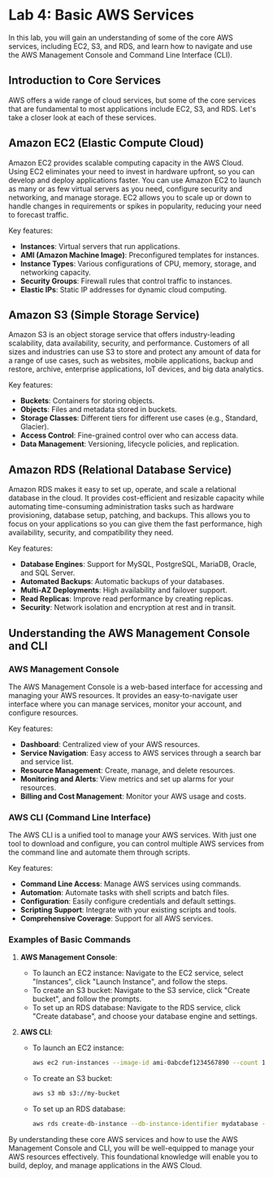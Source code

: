 # Lab 4: Basic AWS Services

In this lab, you will gain an understanding of some of the core AWS services, including EC2, S3, and RDS, and learn how to navigate and use the AWS Management Console and Command Line Interface (CLI).

## Introduction to Core Services

AWS offers a wide range of cloud services, but some of the core services that are fundamental to most applications include EC2, S3, and RDS. Let's take a closer look at each of these services.

## Amazon EC2 (Elastic Compute Cloud)

Amazon EC2 provides scalable computing capacity in the AWS Cloud. Using EC2 eliminates your need to invest in hardware upfront, so you can develop and deploy applications faster. You can use Amazon EC2 to launch as many or as few virtual servers as you need, configure security and networking, and manage storage. EC2 allows you to scale up or down to handle changes in requirements or spikes in popularity, reducing your need to forecast traffic.

Key features:

- **Instances**: Virtual servers that run applications.
- **AMI (Amazon Machine Image)**: Preconfigured templates for instances.
- **Instance Types**: Various configurations of CPU, memory, storage, and networking capacity.
- **Security Groups**: Firewall rules that control traffic to instances.
- **Elastic IPs**: Static IP addresses for dynamic cloud computing.

## Amazon S3 (Simple Storage Service)

Amazon S3 is an object storage service that offers industry-leading scalability, data availability, security, and performance. Customers of all sizes and industries can use S3 to store and protect any amount of data for a range of use cases, such as websites, mobile applications, backup and restore, archive, enterprise applications, IoT devices, and big data analytics.

Key features:

- **Buckets**: Containers for storing objects.
- **Objects**: Files and metadata stored in buckets.
- **Storage Classes**: Different tiers for different use cases (e.g., Standard, Glacier).
- **Access Control**: Fine-grained control over who can access data.
- **Data Management**: Versioning, lifecycle policies, and replication.

## Amazon RDS (Relational Database Service)

Amazon RDS makes it easy to set up, operate, and scale a relational database in the cloud. It provides cost-efficient and resizable capacity while automating time-consuming administration tasks such as hardware provisioning, database setup, patching, and backups. This allows you to focus on your applications so you can give them the fast performance, high availability, security, and compatibility they need.

Key features:

- **Database Engines**: Support for MySQL, PostgreSQL, MariaDB, Oracle, and SQL Server.
- **Automated Backups**: Automatic backups of your databases.
- **Multi-AZ Deployments**: High availability and failover support.
- **Read Replicas**: Improve read performance by creating replicas.
- **Security**: Network isolation and encryption at rest and in transit.

## Understanding the AWS Management Console and CLI

### AWS Management Console

The AWS Management Console is a web-based interface for accessing and managing your AWS resources. It provides an easy-to-navigate user interface where you can manage services, monitor your account, and configure resources.

Key features:

- **Dashboard**: Centralized view of your AWS resources.
- **Service Navigation**: Easy access to AWS services through a search bar and service list.
- **Resource Management**: Create, manage, and delete resources.
- **Monitoring and Alerts**: View metrics and set up alarms for your resources.
- **Billing and Cost Management**: Monitor your AWS usage and costs.

### AWS CLI (Command Line Interface)

The AWS CLI is a unified tool to manage your AWS services. With just one tool to download and configure, you can control multiple AWS services from the command line and automate them through scripts.

Key features:

- **Command Line Access**: Manage AWS services using commands.
- **Automation**: Automate tasks with shell scripts and batch files.
- **Configuration**: Easily configure credentials and default settings.
- **Scripting Support**: Integrate with your existing scripts and tools.
- **Comprehensive Coverage**: Support for all AWS services.

### Examples of Basic Commands

1. **AWS Management Console**:

   - To launch an EC2 instance: Navigate to the EC2 service, select "Instances", click "Launch Instance", and follow the steps.
   - To create an S3 bucket: Navigate to the S3 service, click "Create bucket", and follow the prompts.
   - To set up an RDS database: Navigate to the RDS service, click "Create database", and choose your database engine and settings.

2. **AWS CLI**:
   - To launch an EC2 instance:
     ```bash
     aws ec2 run-instances --image-id ami-0abcdef1234567890 --count 1 --instance-type t2.micro --key-name MyKeyPair --security-group-ids sg-0123456789abcdef0 --subnet-id subnet-6e7f829e
     ```
   - To create an S3 bucket:
     ```bash
     aws s3 mb s3://my-bucket
     ```
   - To set up an RDS database:
     ```bash
     aws rds create-db-instance --db-instance-identifier mydatabase --allocated-storage 20 --db-instance-class db.t2.micro --engine mysql --master-username admin --master-user-password password --backup-retention-period 3
     ```

By understanding these core AWS services and how to use the AWS Management Console and CLI, you will be well-equipped to manage your AWS resources effectively. This foundational knowledge will enable you to build, deploy, and manage applications in the AWS Cloud.
